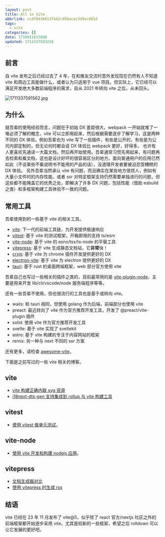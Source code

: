 ```yaml
---
layout: post
title: All in Vite
abbrlink: ccdf84366137442c95bacac5d9ecd81d
tags:
  - vite
categories: []
date: 1710911615098
updated: 1711337593258
---
```


## 前言

自 vite 发布之后已经过去了 4 年，在和推友交流时意外发现现在仍然有人不知道 vite 和周边工具能做什么，或者认为只适用于 vue 项目。但实际上，它已经可以满足开发绝大多数前端程序的需求，自从 2021 年转向 vite 之后，从未回头。

![1711337591562.jpg](/resources/94e4ee42068c470081f86654296a0116.jpg)

## 为什么

就吾辈的使用经验而言，问题在于初始 DX 差距很大，webpack 一开始就堆了一堆必须了解的概念，vite 可以立即用起来，然后根据需要逐步了解学习，这是两种不同的 DX 体验。例如吾辈也为 vite 写了一些插件，有些是公开的，有些是为公司内部定制的，但无论何时都会说 DX 体验比 webpack 更好，好得多。
也许有人更喜欢先通读一大篇文档，然后再开始使用。吾辈通常习惯先用起来，有问题再去检索和看文档，这也是设计好坏的很容易区分的地方。面向普通用户的应用已然如此（不谈某些不看说明书不能用的产品的话），没道理开发者要被迫忍受糟糕的 DX 体验。
另外吾辈当然承认 vite 有问题，而且确实在某些地方很烦人，例如有大量小文件时的内存性能、或者 ssr 对特定框架支持仍然需要单独进行的问题，但这些都不能掩盖它的优秀之处，即解决了许多 DX 问题，包括性能（借助 esbuild 之类）和多框架构建工具体验不一致的问题。

## 常用工具

吾辈使用到的一些基于 vite 的相关工具。

- [vite](https://vitejs.dev/): 下一代的前端工具链，为开发提供极速响应
- [vitest](https://vitest.dev/): 基于 vite 的测试框架，开箱即用的支持 ts/esm
- [vite-node](https://www.npmjs.com/package/vite-node): 基于 vite 的 esno/tsx/ts-node 的平替工具
- [vitepress](https://vitepress.dev/): 基于 vite 生成静态文档站，它**非常**快！
- [crxjs](https://crxjs.dev/vite-plugin): 基于 vite 为 chrome 插件开发提供更好的 DX
- [electron-vite](https://electron-vite.org/): 基于 vite 为 electron 提供更好的 DX
- [tauri](https://tauri.app/): 基于 rust 的桌面跨端框架，web 部分官方使用 vite

吾辈自己也写过一些相关的插件之类的，目前最常用的是 [vite-plugin-node](https://dev.rxliuli.com/en/dev/vite-plugin-node)，主要是用来开发 lib/cli/vscode/node 服务端程序等等。

还有一些吾辈不使用，但也很流行的工具也是基于或转向 vite。

- wails: 和 tauri 相同，但使用 golang 作为后端，前端部分也使用 vite
- preact: 最近转向了 vite 作为官方推荐开发工具，开发了 @preact/vite-plugin 插件
- solid: 使用 vite 作为官方推荐开发工具
- svelte: 基于 vite 实现了 sveltekit
- astro: 基于 vite 构建的专注于内容网站的框架
- remix: 另一种与 next 不同的 ssr 方案

还有更多，请检查 [awesome-vite](https://github.com/vitejs/awesome-vite)。

下面是之前写过的一些 vite 相关的博客。

## vite

- [vite 构建正确内联 svg 资源](/p/9eb3b1a6e46a4777b3661ce0bb890d69)
- [i18next-dts-gen 支持集成到 rollup 与 vite 构建工具](:/content/0b6eb931458948529e9b8257581e332b)

## vitest

- [使用 vitest 做单元测试](/p/a9f8e0634b3f476687a2e844470fba44)。

## vite-node

- [使用 vite 开发和构建 nodejs 应用](/p/49fb661c297b4544a208ea898c77e5a0)。

## vitepress

- [文档生成器对比](/p/38d231a6a73648db9b0a5c4569b628d8)
- [使用 vitepress 时生成 rss](/p/8956b229025844859429e252f9591080)

## 结语

vite 已经在 23 年 11 月发布了 vite\@5，似乎除了 react 官方/nextjs 社区之外的前端框架都开始逐步采用 vite，尤其是较新的一些框架，希望之后 rolldown 可以让它发展的更好吧。
